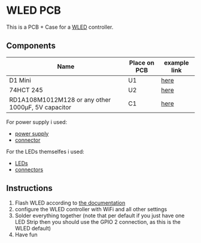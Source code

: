 # WLED PCB

This is a PCB + Case for a [WLED](https://kno.wled.ge/) controller.

## Components

| Name | Place on PCB | example link |
|------|--------------|--------------|
| D1 Mini | U1 | [here](https://www.reichelt.de/d1-mini-kompatibles-esp8266-board-v2-0-d1-mini-p253978.html) |
| 74HCT 245 | U2 | [here](https://www.reichelt.de/octal-bus-puffer-3-state-4-5--5-5-v-dil-20-74hct-245-p3356.html) |
| RD1A108M1012M128 or any other 1000µF, 5V capacitor | C1 | [here](https://www.reichelt.de/elko-radial-1000-f-10-v-105-rm-5-rd1a108m1012m128-p359138.html) |

For power supply i used:
* [power supply](https://www.reichelt.de/tischnetzteil-30-w-5-v-6-a-mw-gst60a05-p171051.html)
* [connector](https://www.reichelt.de/einbaubuchse-loetanschluss-stift-2-1-mm-goobay-11135-p359356.html)

For the LEDs themselfes i used:
* [LEDs](https://www.amazon.de/dp/B01CDTEJBG)
* [connectors](https://www.amazon.de/dp/B0B3DB6Y2X)

## Instructions

1. Flash WLED according to [the documentation](https://kno.wled.ge/basics/getting-started/)
2. configure the WLED controller with WiFi and all other settings
3. Solder everything together (note that per default if you just have one LED Strip then you should use the GPIO 2 connection, as this is the WLED default)
4. Have fun
